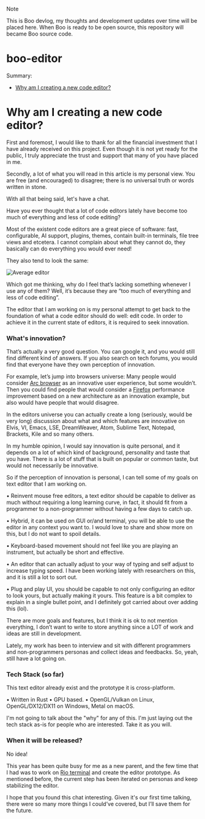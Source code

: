 > [!NOTE]
> This is Boo devlog, my thoughts and development updates over time will be placed here. When Boo is ready to be open source, this repository will became Boo source code.

# boo-editor

Summary:

- [Why am I creating a new code editor?](#why-am-i-creating-a-new-code-editor)

# Why am I creating a new code editor?

First and foremost, I would like to thank for all the financial investment that I have already received on this project. Even though it is not yet ready for the public, I truly appreciate the trust and support that many of you have placed in me.

Secondly, a lot of what you will read in this article is my personal view. You are free (and encouraged) to disagree; there is no universal truth or words written in stone.

With all that being said, let's have a chat.

Have you ever thought that a lot of code editors lately have become too much of everything and less of code editing?

Most of the existent code editors are a great piece of software: fast, configurable, AI support, plugins, themes, contain built-in terminals, file tree views and etcetera. I cannot complain about what they cannot do, they basically can do everything you would ever need!

They also tend to look the same:

![Average editor](https://github.com/raphamorim/raphamorim.github.com/raw/main/assets/images/posts/average-editor.png)

Which got me thinking, why do I feel that’s lacking something whenever I use any of them? Well, it’s because they are “too much of everything and less of code editing”.

The editor that I am working on is my personal attempt to get back to the foundation of what a code editor should do well: edit code. In order to achieve it in the current state of editors, it is required to seek innovation.

### What's innovation?

That’s actually a very good question. You can google it, and you would still find different kind of answers. If you also search on tech forums, you would find that everyone have they own perception of innovation.

For example, let’s jump into browsers universe: Many people would consider [Arc browser](https://arc.net/) as an innovative user experience, but some wouldn’t. Then you could find people that would consider a [Firefox](https://www.mozilla.org/en-US/firefox/) performance improvement based on a new architecture as an innovation example, but also would have people that would disagree.

In the editors universe you can actually create a long (seriously, would be very long) discussion about what and which features are innovative on Elvis, VI, Emacs, LSE, DreamWeaver, Atom, Sublime Text, Notepad, Brackets, Kile and so many others.

In my humble opinion, I would say innovation is quite personal, and it depends on a lot of which kind of background, personality and taste that you have. There is a lot of stuff that is built on popular or common taste, but would not necessarily be innovative.

So if the perception of innovation is personal, I can tell some of my goals on text editor that I am working on.

• Reinvent mouse free editors, a text editor should be capable to deliver as much without requiring a long learning curve, in fact, it should fit from a programmer to a non-programmer without having a few days to catch up.

• Hybrid, it can be used on GUI or/and terminal, you will be able to use the editor in any context you want to. I would love to share and show more on this, but I do not want to spoil details.

• Keyboard-based movement should not feel like you are playing an instrument, but actually be short and effective.

• An editor that can actually adjust to your way of typing and self adjust to increase typing speed. I have been working lately with researchers on this, and it is still a lot to sort out.

• Plug and play UI, you should be capable to not only configuring an editor to look yours, but actually making it yours. This feature is a bit complex to explain in a single bullet point, and I definitely got carried about over adding this (lol).

There are more goals and features, but I think it is ok to not mention everything, I don’t want to write to store anything since a LOT of work and ideas are still in development.

Lately, my work has been to interview and sit with different programmers and non-programmers personas and collect ideas and feedbacks. So, yeah, still have a lot going on.

### Tech Stack (so far)

This text editor already exist and the prototype it is cross-platform.

• Written in Rust
• GPU based.
• OpenGL/Vulkan on Linux, OpenGL/DX12/DX11 on Windows, Metal on macOS.

I'm not going to talk about the "why" for any of this. I'm just laying out the tech stack as-is for people who are interested. Take it as you will.

### When it will be released?

No idea!

This year has been quite busy for me as a new parent, and the few time that I had was to work on [Rio terminal](https://github.com/raphamorim/rio) and create the editor prototype. As mentioned before, the current step has been iterated on personas and keep stabilizing the editor.

I hope that you found this chat interesting. Given it's our first time talking, there were so many more things I could’ve covered, but I’ll save them for the future.
